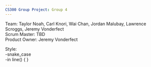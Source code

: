 ```yaml
---
CS300 Group Project: Group 4
---
```


Team: Taylor Noah, Carl Knori, Wai Chan, Jordan Malubay, Lawrence Scroggs, Jeremy Vonderfect  
Scrum Master: TBD  
Product Owner: Jeremy Vonderfect  


Style:  
-snake_case  
-in line()
{
}
